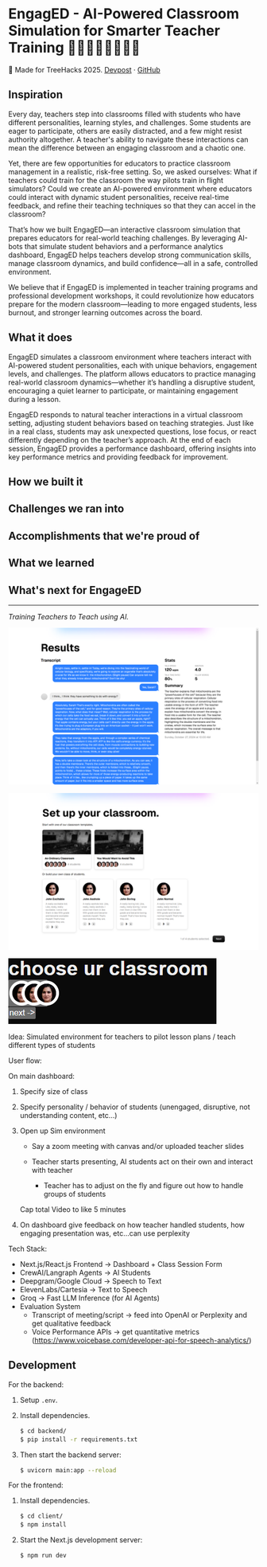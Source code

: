 # EngagED - AI-Powered Classroom Simulation for Smarter Teacher Training 👩‍🎓👩🏾‍🎓👨🏻‍🎓

🌲 Made for TreeHacks 2025. [Devpost](https://devpost.com/software/teacher-teacher) · [GitHub](https://github.com/jasmine-dragons/treehacks-2025/)

## Inspiration

Every day, teachers step into classrooms filled with students who have different personalities, learning styles, and challenges. Some students are eager to participate, others are easily distracted, and a few might resist authority altogether. A teacher's ability to navigate these interactions can mean the difference between an engaging classroom and a chaotic one.

Yet, there are few opportunities for educators to practice classroom management in a realistic, risk-free setting. So, we asked ourselves: What if teachers could train for the classroom the way pilots train in flight simulators? Could we create an AI-powered environment where educators could interact with dynamic student personalities, receive real-time feedback, and refine their teaching techniques so that they can accel in the classroom?

That’s how we built EngagED—an interactive classroom simulation that prepares educators for real-world teaching challenges. By leveraging AI-bots that simulate student behaviors and a performance analytics dashboard, EngagED helps teachers develop strong communication skills, manage classroom dynamics, and build confidence—all in a safe, controlled environment.

We believe that if EngagED is implemented in teacher training programs and professional development workshops, it could revolutionize how educators prepare for the modern classroom—leading to more engaged students, less burnout, and stronger learning outcomes across the board.

## What it does

EngagED simulates a classroom environment where teachers interact with AI-powered student personalities, each with unique behaviors, engagement levels, and challenges. The platform allows educators to practice managing real-world classroom dynamics—whether it’s handling a disruptive student, encouraging a quiet learner to participate, or maintaining engagement during a lesson.

EngagED responds to natural teacher interactions in a virtual classroom setting, adjusting student behaviors based on teaching strategies. Just like in a real class, students may ask unexpected questions, lose focus, or react differently depending on the teacher’s approach. At the end of each session, EngagED provides a performance dashboard, offering insights into key performance metrics and providing feedback for improvement.

## How we built it

## Challenges we ran into

## Accomplishments that we're proud of

## What we learned

## What's next for EngageED

---

_Training Teachers to Teach using AI._

![results page](docs/results.png)

![new classroom selection page](docs/select-better-draft.png)

![classroom selection page](docs/select-draft.png)

Idea: Simulated environment for teachers to pilot lesson plans / teach different types of students

User flow:

On main dashboard:

1. Specify size of class

1. Specify personality / behavior of students (unengaged, disruptive, not understanding content, etc…)

1. Open up Sim environment

   - Say a zoom meeting with canvas and/or uploaded teacher slides

   - Teacher starts presenting, AI students act on their own and interact with teacher

     - Teacher has to adjust on the fly and figure out how to handle groups of students

   Cap total Video to like 5 minutes

1. On dashboard give feedback on how teacher handled students, how engaging presentation was, etc…can use perplexity

Tech Stack:

- Next.js/React.js Frontend -> Dashboard + Class Session Form
- CrewAI/Langraph Agents -> AI Students
- Deepgram/Google Cloud -> Speech to Text
- ElevenLabs/Cartesia -> Text to Speech
- Groq -> Fast LLM Inference (for AI Agents)
- Evaluation System
  - Transcript of meeting/script -> feed into OpenAI or Perplexity and get qualitative feedback
  - Voice Performance APIs -> get quantitative metrics (https://www.voicebase.com/developer-api-for-speech-analytics/)

## Development

For the backend:

1. Setup `.env`.

1. Install dependencies.

   ```sh
   $ cd backend/
   $ pip install -r requirements.txt
   ```

1. Then start the backend server:

   ```sh
   $ uvicorn main:app --reload
   ```

For the frontend:

1. Install dependencies.

   ```sh
   $ cd client/
   $ npm install
   ```

1. Start the Next.js development server:

   ```sh
   $ npm run dev
   ```
